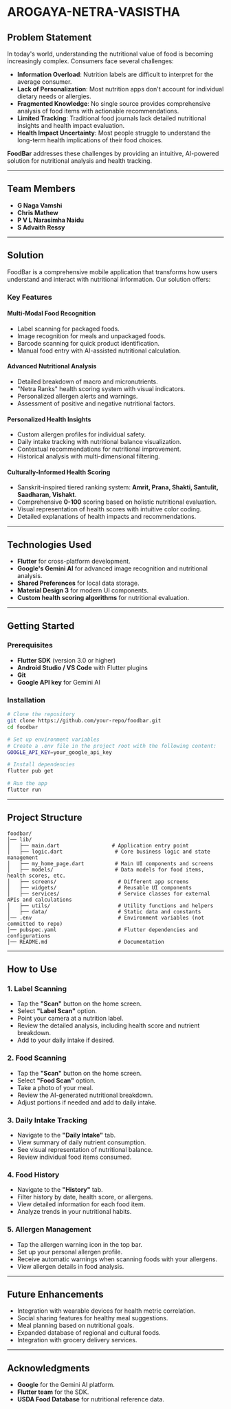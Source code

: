 # AROGAYA-NETRA-VASISTHA

## Problem Statement
In today's world, understanding the nutritional value of food is becoming increasingly complex. Consumers face several challenges:

- **Information Overload**: Nutrition labels are difficult to interpret for the average consumer.
- **Lack of Personalization**: Most nutrition apps don't account for individual dietary needs or allergies.
- **Fragmented Knowledge**: No single source provides comprehensive analysis of food items with actionable recommendations.
- **Limited Tracking**: Traditional food journals lack detailed nutritional insights and health impact evaluation.
- **Health Impact Uncertainty**: Most people struggle to understand the long-term health implications of their food choices.

**FoodBar** addresses these challenges by providing an intuitive, AI-powered solution for nutritional analysis and health tracking.

---

## Team Members
- **G Naga Vamshi** 
- **Chris Mathew** 
- **P V L Narasimha Naidu** 
- **S Advaith Ressy** 

---

## Solution
FoodBar is a comprehensive mobile application that transforms how users understand and interact with nutritional information. Our solution offers:

### Key Features

#### Multi-Modal Food Recognition
- Label scanning for packaged foods.
- Image recognition for meals and unpackaged foods.
- Barcode scanning for quick product identification.
- Manual food entry with AI-assisted nutritional calculation.

#### Advanced Nutritional Analysis
- Detailed breakdown of macro and micronutrients.
- "Netra Ranks" health scoring system with visual indicators.
- Personalized allergen alerts and warnings.
- Assessment of positive and negative nutritional factors.

#### Personalized Health Insights
- Custom allergen profiles for individual safety.
- Daily intake tracking with nutritional balance visualization.
- Contextual recommendations for nutritional improvement.
- Historical analysis with multi-dimensional filtering.

#### Culturally-Informed Health Scoring
- Sanskrit-inspired tiered ranking system: **Amrit, Prana, Shakti, Santulit, Saadharan, Vishakt**.
- Comprehensive **0-100** scoring based on holistic nutritional evaluation.
- Visual representation of health scores with intuitive color coding.
- Detailed explanations of health impacts and recommendations.

---

## Technologies Used
- **Flutter** for cross-platform development.
- **Google's Gemini AI** for advanced image recognition and nutritional analysis.
- **Shared Preferences** for local data storage.
- **Material Design 3** for modern UI components.
- **Custom health scoring algorithms** for nutritional evaluation.

---

## Getting Started

### Prerequisites
- **Flutter SDK** (version 3.0 or higher)
- **Android Studio / VS Code** with Flutter plugins
- **Git**
- **Google API key** for Gemini AI

### Installation
```bash
# Clone the repository
git clone https://github.com/your-repo/foodbar.git
cd foodbar

# Set up environment variables
# Create a .env file in the project root with the following content:
GOOGLE_API_KEY=your_google_api_key

# Install dependencies
flutter pub get

# Run the app
flutter run
```

---

## Project Structure
```
foodbar/
│── lib/
│   ├── main.dart                 # Application entry point
│   ├── logic.dart                 # Core business logic and state management
│   ├── my_home_page.dart          # Main UI components and screens
│   ├── models/                    # Data models for food items, health scores, etc.
│   ├── screens/                    # Different app screens
│   ├── widgets/                    # Reusable UI components
│   ├── services/                   # Service classes for external APIs and calculations
│   ├── utils/                      # Utility functions and helpers
│   ├── data/                       # Static data and constants
│── .env                            # Environment variables (not committed to repo)
│── pubspec.yaml                    # Flutter dependencies and configurations
│── README.md                       # Documentation
```

---

## How to Use

### 1. Label Scanning
- Tap the **"Scan"** button on the home screen.
- Select **"Label Scan"** option.
- Point your camera at a nutrition label.
- Review the detailed analysis, including health score and nutrient breakdown.
- Add to your daily intake if desired.

### 2. Food Scanning
- Tap the **"Scan"** button on the home screen.
- Select **"Food Scan"** option.
- Take a photo of your meal.
- Review the AI-generated nutritional breakdown.
- Adjust portions if needed and add to daily intake.

### 3. Daily Intake Tracking
- Navigate to the **"Daily Intake"** tab.
- View summary of daily nutrient consumption.
- See visual representation of nutritional balance.
- Review individual food items consumed.

### 4. Food History
- Navigate to the **"History"** tab.
- Filter history by date, health score, or allergens.
- View detailed information for each food item.
- Analyze trends in your nutritional habits.

### 5. Allergen Management
- Tap the allergen warning icon in the top bar.
- Set up your personal allergen profile.
- Receive automatic warnings when scanning foods with your allergens.
- View allergen details in food analysis.

---

## Future Enhancements
- Integration with wearable devices for health metric correlation.
- Social sharing features for healthy meal suggestions.
- Meal planning based on nutritional goals.
- Expanded database of regional and cultural foods.
- Integration with grocery delivery services.

---

## Acknowledgments
- **Google** for the Gemini AI platform.
- **Flutter team** for the SDK.
- **USDA Food Database** for nutritional reference data.
